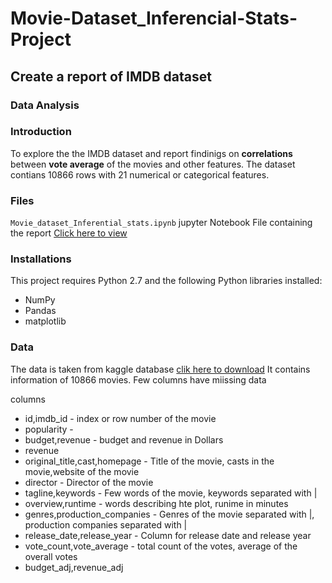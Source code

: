 # Movie-Dataset_Inferencial-Stats-Project
## Create a report of IMDB dataset
### Data Analysis

### Introduction
To explore the the IMDB dataset and report findinigs on **correlations** between **vote average** of the movies and other features.
The dataset contians 10866 rows with 21 numerical or categorical features. 

### Files 
`Movie_dataset_Inferential_stats.ipynb` jupyter Notebook File containing the report [Click here to view](https://github.com/shreyasdhuliya/Movie-Dataset_Inferencial-Stats-Project/blob/master/Movie_dataset_Inferential_stats.ipynb)
### Installations
This project requires Python 2.7 and the following Python libraries installed:
- NumPy
- Pandas
- matplotlib

### Data

The data is taken from kaggle database [clik here to download](https://d17h27t6h515a5.cloudfront.net/topher/2017/October/59dd1c4c_tmdb-movies/tmdb-movies.csv.)
It contains information of 10866 movies.  Few columns have miissing data

columns
- id,imdb_id - index or row number of the movie
- popularity -
- budget,revenue - budget and revenue in Dollars
- revenue
- original_title,cast,homepage - Title of the movie, casts in the movie,website of the movie
- director - Director of the movie
- tagline,keywords - Few words of the movie, keywords separated with |
- overview,runtime - words describing hte plot, runime in minutes
- genres,production_companies - Genres of the movie separated with |, production companies separated with |
- release_date,release_year - Column for release date and release year
- vote_count,vote_average - total count of the votes, average of the overall votes
- budget_adj,revenue_adj
